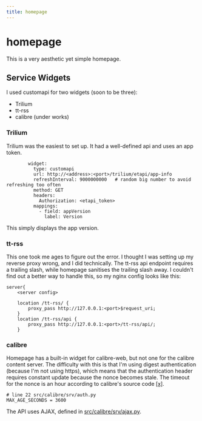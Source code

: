 ```yaml
---
title: homepage
---
```


# homepage

This is a very aesthetic yet simple homepage.

## Service Widgets

I used customapi for two widgets (soon to be three):

* Trilium
* tt-rss
* calibre (under works)

### Trilium

Trilium was the easiest to set up. It had a well-defined api and uses an app token.

```
        widget:
          type: customapi
          url: http://<address>:<port>/trilium/etapi/app-info
          refreshInterval: 9000000000   # random big number to avoid refreshing too often
          method: GET 
          headers:
            Authorization: <etapi_token>
          mappings:
            - field: appVersion
              label: Version
```

This simply displays the app version.

### tt-rss

This one took me ages to figure out the error. I thought I was setting up my reverse proxy wrong, and I did technically. The tt-rss api endpoint requires a trailing slash, while homepage sanitises the trailing slash away. I couldn't find out a better way to handle this, so my nginx config looks like this:

```
server{
    <server config>

    location /tt-rss/ {
        proxy_pass http://127.0.0.1:<port>$request_uri;
    }
    location /tt-rss/api {
        proxy_pass http://127.0.0.1:<port>/tt-rss/api/;
    }
```

### calibre

Homepage has a built-in widget for calibre-web, but not one for the calibre content server. The difficulty with this is that I'm using digest authentication (because I'm not using https), which means that the authentication header requires constant update because the nonce becomes stale. The timeout for the nonce is an hour according to calibre's source code [\[x\]](https://github.com/kovidgoyal/calibre/blob/206307993ca9f88e422d12a218bf6390643743a9/src/calibre/srv/auth.py).

```
# line 22 src/calibre/srv/auth.py
MAX_AGE_SECONDS = 3600
```

The API uses AJAX, defined in [src/calibre/srv/ajax.py](https://github.com/kovidgoyal/calibre/blob/master/src/calibre/srv/ajax.py).